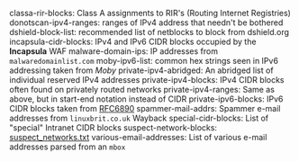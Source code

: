 classa-rir-blocks: Class A assignments to RIR's (Routing Internet Registries)
donotscan-ipv4-ranges: ranges of IPv4 address that needn't be bothered
dshield-block-list: recommended list of netblocks to block from dshield.org
incapsula-cidr-blocks: IPv4 and IPv6 CIDR blocks occupied by the **Incapsula** WAF
malware-domain-ips: IP addresses from `malwaredomainlist.com`
moby-ipv6-list: common hex strings seen in IPv6 addressing taken from *Moby*
private-ipv4-abridged: An abridged list of individual reserved IPv4 addresses
private-ipv4-blocks: IPv4 CIDR blocks often found on privately routed networks
private-ipv4-ranges: Same as above, but in start-end notation instead of CIDR
private-ipv6-blocks: IPv6 CIDR blocks taken from [RFC6890](https://tools.ietf.org/html/rfc6890)
spammer-mail-addrs: Spammer e-mail addresses from `linuxbrit.co.uk` Wayback
special-cidr-blocks: List of "special" Intranet CIDR blocks 
suspect-network-blocks: [suspect_networks.txt](https://suspect-networks.io/downloads/suspect_networks.txt)
various-email-addresses: List of various e-mail addresses parsed from an `mbox`
